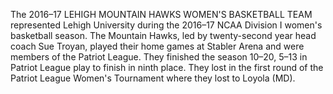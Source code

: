 The 2016–17 LEHIGH MOUNTAIN HAWKS WOMEN'S BASKETBALL TEAM represented Lehigh University during the 2016–17 NCAA Division I women's basketball season. The Mountain Hawks, led by twenty-second year head coach Sue Troyan, played their home games at Stabler Arena and were members of the Patriot League. They finished the season 10–20, 5–13 in Patriot League play to finish in ninth place. They lost in the first round of the Patriot League Women's Tournament where they lost to Loyola (MD).
